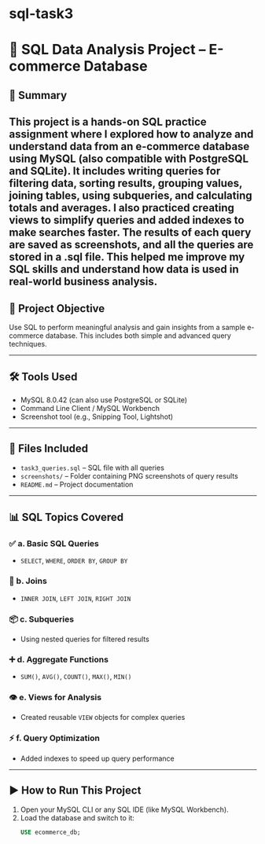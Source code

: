 # sql-task3
# 🧠 SQL Data Analysis Project – E-commerce Database

## 📄 Summary
This project is a hands-on SQL practice assignment where I explored how to analyze and understand data from an e-commerce database using MySQL (also compatible with PostgreSQL and SQLite). It includes writing queries for filtering data, sorting results, grouping values, joining tables, using subqueries, and calculating totals and averages. I also practiced creating views to simplify queries and added indexes to make searches faster. The results of each query are saved as screenshots, and all the queries are stored in a .sql file. This helped me improve my SQL skills and understand how data is used in real-world business analysis.
---

## 📌 Project Objective
Use SQL to perform meaningful analysis and gain insights from a sample e-commerce database. This includes both simple and advanced query techniques.

---

## 🛠 Tools Used
- MySQL 8.0.42 (can also use PostgreSQL or SQLite)
- Command Line Client / MySQL Workbench
- Screenshot tool (e.g., Snipping Tool, Lightshot)

---

## 📁 Files Included
- `task3_queries.sql` – SQL file with all queries
- `screenshots/` – Folder containing PNG screenshots of query results
- `README.md` – Project documentation

---

## 📊 SQL Topics Covered

### ✅ a. Basic SQL Queries
- `SELECT`, `WHERE`, `ORDER BY`, `GROUP BY`

### 🔗 b. Joins
- `INNER JOIN`, `LEFT JOIN`, `RIGHT JOIN`

### 📦 c. Subqueries
- Using nested queries for filtered results

### ➕ d. Aggregate Functions
- `SUM()`, `AVG()`, `COUNT()`, `MAX()`, `MIN()`

### 👁️ e. Views for Analysis
- Created reusable `VIEW` objects for complex queries

### ⚡ f. Query Optimization
- Added indexes to speed up query performance

---

## ▶️ How to Run This Project

1. Open your MySQL CLI or any SQL IDE (like MySQL Workbench).
2. Load the database and switch to it:
   ```sql
   USE ecommerce_db;

